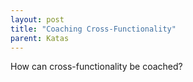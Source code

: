```yaml
---
layout: post
title: "Coaching Cross-Functionality"
parent: Katas
---
```

How can cross-functionality be coached?
